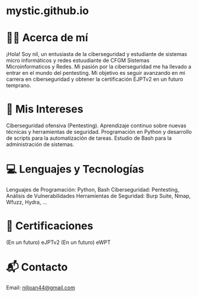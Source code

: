 # mystic.github.io
# 🧑‍🎓 Acerca de mí
¡Hola! Soy nil, un entusiasta de la ciberseguridad y estudiante de sistemas micro informáticos y redes estuudiante de CFGM Sistemas Microinformaticos y Redes. Mi pasión por la ciberseguridad me ha llevado a entrar en el mundo del pentesting. Mi objetivo es seguir avanzando en mi carrera en ciberseguridad y obtener la certificación EJPTv2 en un futuro temprano.
# 🎯 Mis Intereses
Ciberseguridad ofensiva (Pentesting).
Aprendizaje continuo sobre nuevas técnicas y herramientas de seguridad.
Programación en Python y desarrollo de scripts para la automatización de tareas.
Estudio de Bash para la administración de sistemas.
# 💻 Lenguajes y Tecnologías
Lenguajes de Programación: Python, Bash
Ciberseguridad: Pentesting, Análisis de Vulnerabilidades
Herramientas de Seguridad: Burp Suite, Nmap, Wfuzz, Hydra, ...
# 🏅 Certificaciones
 (En un futuro) eJPTv2
 (En un futuro) eWPT
# 📬 Contacto
Email: niljoan44@gmail.com
